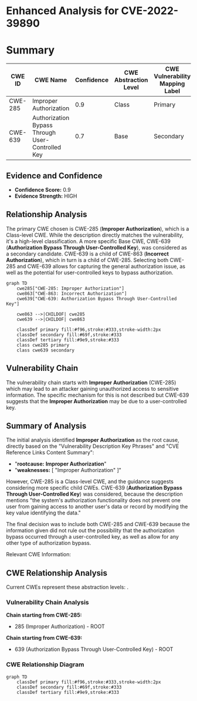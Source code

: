 # Enhanced Analysis for CVE-2022-39890

# Summary
| CWE ID | CWE Name | Confidence | CWE Abstraction Level | CWE Vulnerability Mapping Label | CWE-Vulnerability Mapping Notes |
|---|---|---|---|---|---|
| CWE-285 | Improper Authorization | 0.9 | Class | Primary | Discouraged |
| CWE-639 | Authorization Bypass Through User-Controlled Key | 0.7 | Base | Secondary | Allowed |

## Evidence and Confidence

*   **Confidence Score:** 0.9
*   **Evidence Strength:** HIGH

## Relationship Analysis
The primary CWE chosen is CWE-285 (**Improper Authorization**), which is a Class-level CWE. While the description directly matches the vulnerability, it's a high-level classification. A more specific Base CWE, CWE-639 (**Authorization Bypass Through User-Controlled Key**), was considered as a secondary candidate. CWE-639 is a child of CWE-863 (**Incorrect Authorization**), which in turn is a child of CWE-285. Selecting both CWE-285 and CWE-639 allows for capturing the general authorization issue, as well as the potential for user-controlled keys to bypass authorization.

```mermaid
graph TD
    cwe285["CWE-285: Improper Authorization"]
    cwe863["CWE-863: Incorrect Authorization"]
    cwe639["CWE-639: Authorization Bypass Through User-Controlled Key"]

    cwe863 -->|CHILDOF| cwe285
    cwe639 -->|CHILDOF| cwe863

    classDef primary fill:#f96,stroke:#333,stroke-width:2px
    classDef secondary fill:#69f,stroke:#333
    classDef tertiary fill:#9e9,stroke:#333
    class cwe285 primary
    class cwe639 secondary
```

## Vulnerability Chain
The vulnerability chain starts with **Improper Authorization** (CWE-285) which may lead to an attacker gaining unauthorized access to sensitive information. The specific mechanism for this is not described but CWE-639 suggests that the **Improper Authorization** may be due to a user-controlled key.

## Summary of Analysis
The initial analysis identified **Improper Authorization** as the root cause, directly based on the "Vulnerability Description Key Phrases" and "CVE Reference Links Content Summary":

*   "**rootcause:** **Improper Authorization**"
*   "**weaknesses:** [ "Improper Authorization" ]"

However, CWE-285 is a Class-level CWE, and the guidance suggests considering more specific child CWEs. CWE-639 (**Authorization Bypass Through User-Controlled Key**) was considered, because the description mentions "the system's authorization functionality does not prevent one user from gaining access to another user's data or record by modifying the key value identifying the data."

The final decision was to include both CWE-285 and CWE-639 because the information given did not rule out the possibility that the authorization bypass occurred through a user-controlled key, as well as allow for any other type of authorization bypass.

Relevant CWE Information:


## CWE Relationship Analysis

Current CWEs represent these abstraction levels: .


### Vulnerability Chain Analysis

**Chain starting from CWE-285:**
- 285 (Improper Authorization) - ROOT


**Chain starting from CWE-639:**
- 639 (Authorization Bypass Through User-Controlled Key) - ROOT



### CWE Relationship Diagram

```mermaid
graph TD
    classDef primary fill:#f96,stroke:#333,stroke-width:2px
    classDef secondary fill:#69f,stroke:#333
    classDef tertiary fill:#9e9,stroke:#333
```